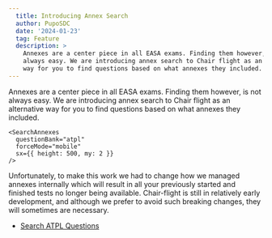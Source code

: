 ```yaml
---
  title: Introducing Annex Search
  author: PupoSDC
  date: '2024-01-23'
  tag: Feature
  description: >
    Annexes are a center piece in all EASA exams. Finding them however, is not
    always easy. We are introducing annex search to Chair flight as an alternative
    way for you to find questions based on what annexes they included.
---
```


Annexes are a center piece in all EASA exams. Finding them however, is not
always easy. We are introducing annex search to Chair flight as an alternative
way for you to find questions based on what annexes they included.

```tsx eval
<SearchAnnexes
  questionBank="atpl"
  forceMode="mobile"
  sx={{ height: 500, my: 2 }}
/>
```

Unfortunately, to make this work we had to change how we managed annexes
internally which will result in all your previously started and finished tests
no longer being available. Chair-flight is still in relatively early
development, and although we prefer to avoid such breaking changes, they will
sometimes are necessary.

- [Search ATPL Questions](/modules/atpl/annexes)
